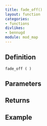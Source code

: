 ```yaml
---
title: fade_off()
layout: function
categories:
- functions
divlikes:
- bennugd
module: mod_map
---
```


## Definition

    fade_off ( )

## Parameters

## Returns

## Example
